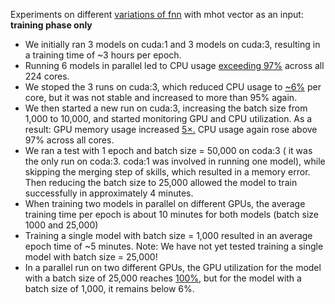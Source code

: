 Experiments on different [variations of fnn](https://docs.google.com/spreadsheets/d/1jt4Pvdz58qs0LyAnSjYr0MTpzy5ZfNonw5bBtfbIvKY/edit?gid=212563191#gid=212563191) with mhot vector as an input:
**training phase only**
- We initially ran 3 models on cuda:1 and 3 models on cuda:3, resulting in a training time of ~3 hours per epoch.
- Running 6 models in parallel led to CPU usage [exceeding 97%](https://github.com/mahdis-saeedi/OpeNTF/blob/main/docs/e2e_journal_experiment/cpu%26gpu_usage/cpu_6models_2gpus.txt) across all 224 cores.
- We stoped the 3 runs on cuda:3, which reduced CPU usage to [~6%](https://github.com/mahdis-saeedi/OpeNTF/blob/main/docs/e2e_journal_experiment/cpu%26gpu_usage/cpu_3models_1gpu_not_stable.txt) per core, but it was not stable and increased to more than 95% again.
- We then started a new run on cuda:3, increasing the batch size from 1,000 to 10,000, and started monitoring GPU and CPU utilization.
As a result:
GPU memory usage increased [5×.](https://github.com/mahdis-saeedi/OpeNTF/blob/main/docs/e2e_journal_experiment/cpu%26gpu_usage/gpu_memory.txt)
CPU usage again rose above 97% across all cores.
- We ran a test with 1 epoch and batch size = 50,000 on coda:3 ( it was the only run on coda:3. coda:1 was involved in running one model), while skipping the merging step of skills, which resulted in a memory error. Then reducing the batch size to 25,000 allowed the model to train successfully in approximately 4 minutes.
- When training two models in parallel on different GPUs, the average training time per epoch is about 10 minutes for both models (batch size 1000 and 25,000)
- Training a single model with batch size = 1,000 resulted in an average epoch time of ~5 minutes.
Note: We have not yet tested training a single model with batch size = 25,000!
- In a parallel run on two different GPUs, the GPU utilization for the model with a batch size of 25,000 reaches [100%](https://github.com/mahdis-saeedi/OpeNTF/blob/main/docs/e2e_journal_experiment/cpu%26gpu_usage/gpu_utilization.txt), but for the model with a batch size of 1,000, it remains below 6%.


